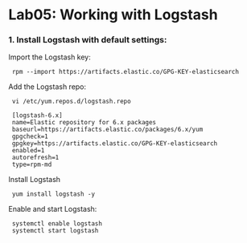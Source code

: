 # Lab05: Working with Logstash

### 1. Install Logstash with default settings:

Import the Logstash key:
```
 rpm --import https://artifacts.elastic.co/GPG-KEY-elasticsearch
```
Add the Logstash repo:
```
 vi /etc/yum.repos.d/logstash.repo

 [logstash-6.x]
 name=Elastic repository for 6.x packages
 baseurl=https://artifacts.elastic.co/packages/6.x/yum
 gpgcheck=1
 gpgkey=https://artifacts.elastic.co/GPG-KEY-elasticsearch
 enabled=1
 autorefresh=1
 type=rpm-md
 ```
Install Logstash
```
 yum install logstash -y
```
Enable and start Logstash:
```
 systemctl enable logstash
 systemctl start logstash
 ```